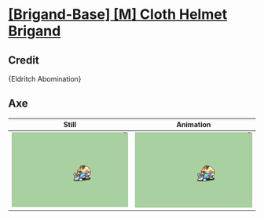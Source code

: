 # [\[Brigand-Base\] \[M\] Cloth Helmet Brigand](../)

## Credit

{Eldritch Abomination}
	
## Axe

| Still | Animation |
| :---: | :-------: |
| ![Axe still](./Axe_000.png) | ![Axe animation](./Axe.gif) |
